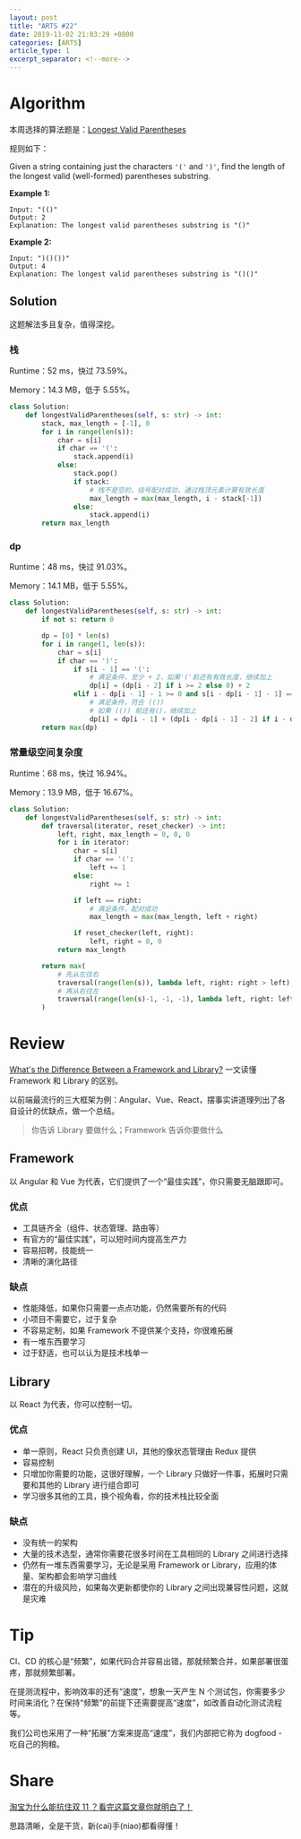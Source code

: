 ```yaml
---
layout: post
title: "ARTS #22"
date: 2019-11-02 21:03:29 +0800
categories: [ARTS]
article_type: 1
excerpt_separator: <!--more-->
---
```



# Algorithm

本周选择的算法题是：[Longest Valid Parentheses](<https://leetcode.com/problems/longest-valid-parentheses/>)

<!--more-->

规则如下：

Given a string containing just the characters `'('` and `')'`, find the length of the longest valid (well-formed) parentheses substring.

**Example 1:**

```
Input: "(()"
Output: 2
Explanation: The longest valid parentheses substring is "()"
```

**Example 2:**

```
Input: ")()())"
Output: 4
Explanation: The longest valid parentheses substring is "()()"
```

## Solution

这题解法多且复杂，值得深挖。

### 栈

Runtime：52 ms，快过 73.59%。

Memory：14.3 MB，低于 5.55%。

```python
class Solution:
    def longestValidParentheses(self, s: str) -> int:
        stack, max_length = [-1], 0
        for i in range(len(s)):
            char = s[i]
            if char == '(':
                stack.append(i)
            else:
                stack.pop()
                if stack:
                    # 栈不是空的，括号配对成功，通过栈顶元素计算有效长度
                    max_length = max(max_length, i - stack[-1])
                else:
                    stack.append(i)
        return max_length
```

### dp

Runtime：48 ms，快过 91.03%。

Memory：14.1 MB，低于 5.55%。

```python
class Solution:
    def longestValidParentheses(self, s: str) -> int:
        if not s: return 0

        dp = [0] * len(s)
        for i in range(1, len(s)):
            char = s[i]
            if char == ')':
                if s[i - 1] == '(':
                    # 满足条件，至少 + 2，如果'('前还有有效长度，继续加上
                    dp[i] = (dp[i - 2] if i >= 2 else 0) + 2
                elif i - dp[i - 1] - 1 >= 0 and s[i - dp[i - 1] - 1] == '(':
                    # 满足条件，符合 (())
                    # 如果 (()) 前还有()，继续加上
                    dp[i] = dp[i - 1] + (dp[i - dp[i - 1] - 2] if i - dp[i - 1] >= 2 else 0) + 2
        return max(dp)
```

### 常量级空间复杂度

Runtime：68 ms，快过 16.94%。

Memory：13.9 MB，低于 16.67%。

```python
class Solution:
    def longestValidParentheses(self, s: str) -> int:
        def traversal(iterator, reset_checker) -> int:
            left, right, max_length = 0, 0, 0
            for i in iterator:
                char = s[i]
                if char == '(':
                    left += 1
                else:
                    right += 1

                if left == right:
                    # 满足条件，配对成功
                    max_length = max(max_length, left + right)

                if reset_checker(left, right):
                    left, right = 0, 0
            return max_length

        return max(
            # 先从左往右
            traversal(range(len(s)), lambda left, right: right > left),
            # 再从右往左
            traversal(range(len(s)-1, -1, -1), lambda left, right: left > right)
        )
```



# Review

[What's the Difference Between a Framework and Library?](https://www.freecodecamp.org/news/frameworks-vs-libraries/)
一文读懂 Framework 和 Library 的区别。

以前端最流行的三大框架为例：Angular、Vue、React，摆事实讲道理列出了各自设计的优缺点，做一个总结。

> 你告诉 Library 要做什么；Framework 告诉你要做什么

## Framework

以 Angular 和 Vue 为代表，它们提供了一个“最佳实践”，你只需要无脑跟即可。

### 优点

- 工具链齐全（组件、状态管理、路由等）
- 有官方的“最佳实践”，可以短时间内提高生产力
- 容易招聘，技能统一
- 清晰的演化路径

### 缺点

- 性能降低，如果你只需要一点点功能，仍然需要所有的代码
- 小项目不需要它，过于复杂
- 不容易定制，如果 Framework 不提供某个支持，你很难拓展
- 有一堆东西要学习
- 过于舒适，也可以认为是技术栈单一

## Library

以 React 为代表，你可以控制一切。

### 优点

- 单一原则，React 只负责创建 UI，其他的像状态管理由 Redux 提供
- 容易控制
- 只增加你需要的功能，这很好理解，一个 Library 只做好一件事，拓展时只需要和其他的 Library 进行组合即可
- 学习很多其他的工具，换个视角看，你的技术栈比较全面

### 缺点

- 没有统一的架构
- 大量的技术选型，通常你需要花很多时间在工具相同的 Library 之间进行选择
- 仍然有一堆东西需要学习，无论是采用 Framework or Library，应用的体量、架构都会影响学习曲线
- 潜在的升级风险，如果每次更新都使你的 Library 之间出现兼容性问题，这就是灾难



# Tip

CI、CD 的核心是“频繁”，如果代码合并容易出错，那就频繁合并，如果部署很蛋疼，那就频繁部署。

在提测流程中，影响效率的还有“速度”，想象一天产生 N 个测试包，你需要多少时间来消化？在保持“频繁”的前提下还需要提高“速度”，如改善自动化测试流程等。

我们公司也采用了一种“拓展”方案来提高“速度”，我们内部把它称为 dogfood - 吃自己的狗粮。



# Share

[淘宝为什么能抗住双 11 ？看完这篇文章你就明白了！](https://mp.weixin.qq.com/s/RzRCQ9jyeKcCz5OaBMgHoQ)

思路清晰，全是干货，新(cai)手(niao)都看得懂！

